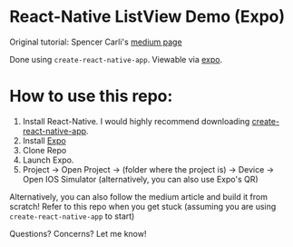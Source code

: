 # React-Native ListView Demo (Expo)

Original tutorial: Spencer Carli's [medium page](https://medium.com/differential/react-native-basics-how-to-use-the-listview-component-a0ec44cf1fe8)

Done using `create-react-native-app`. Viewable via [expo](https://expo.io).

# How to use this repo:

1. Install React-Native. I would highly recommend downloading  [create-react-native-app](https://github.com/react-community/create-react-native-app/blob/master/react-native-scripts/template/README.md).
2. Install [Expo](https://expo.io/tools)
3. Clone Repo
4. Launch Expo.
5. Project -> Open Project -> (folder where the project is) -> Device -> Open IOS Simulator (alternatively, you can also use Expo's QR)

Alternatively, you can also follow the medium article and build it from scratch! Refer to this repo when you get stuck (assuming you are using `create-react-native-app` to start)

Questions? Concerns? Let me know!
